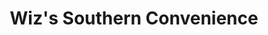 ---
title: "Wiz's Southern Convenience"
url: /batesburg-leesville/wizs-southern-convenience/
shop: Lebensmittel
---